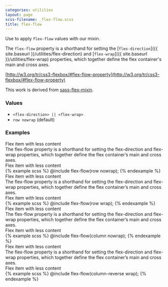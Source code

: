 ```yaml
---
categories: utilities
layout: page
scss-filename: _flex-flow.scss
title: flex-flow
---
```

Use to apply `flex-flow` values with our mixin.

The `flex-flow` property is a shorthand for setting the [`flex-direction`]({{ site.baseurl }}/utilities/flex-direction) and [`flex-wrap`]({{ site.baseurl }}/utilities/flex-wrap) properties, which together define the flex container's main and cross axes.

[http://w3.org/tr/css3-flexbox/#flex-flow-property](http://w3.org/tr/css3-flexbox/#flex-flow-property)

This work is derived from [sass-flex-mixin](https://github.com/mastastealth/sass-flex-mixin).

### Values
* `<flex-direction> || <flex-wrap>`
* `row nowrap` (default)

### Examples
<div class="DocsExample DocsExample--render--hidden">
  <div class="DocsExample-preview DocsExample-preview--flex-flow DocsExample-preview--flex-flow1">
    <div class="DocsExample-preview-child">
      <div class="DocsExampleFlexContainer">
        <div class="u-background-color--gray-15">Flex item with less content</div>
        <div class="u-background-color--gray-13">The flex-flow property is a shorthand for setting the flex-direction and flex-wrap properties, which together define the flex container’s main and cross axes.</div>
        <div class="u-background-color--gray-12">Flex item with less content</div>
      </div>
    </div>
  </div>
{% example scss %}
@include flex-flow(row nowrap);
{% endexample %}
</div>

<div class="DocsExample DocsExample--render--hidden">
  <div class="DocsExample-preview DocsExample-preview--flex-flow DocsExample-preview--flex-flow2">
    <div class="DocsExample-preview-child">
      <div class="DocsExampleFlexContainer">
        <div class="u-background-color--gray-15">Flex item with less content</div>
        <div class="u-background-color--gray-13">The flex-flow property is a shorthand for setting the flex-direction and flex-wrap properties, which together define the flex container’s main and cross axes.</div>
        <div class="u-background-color--gray-12">Flex item with less content</div>
      </div>
    </div>
  </div>
{% example scss %}
@include flex-flow(row wrap);
{% endexample %}
</div>

<div class="DocsExample DocsExample--render--hidden">
  <div class="DocsExample-preview DocsExample-preview--flex-flow DocsExample-preview--flex-flow3">
    <div class="DocsExample-preview-child">
      <div class="DocsExampleFlexContainer">
        <div class="u-background-color--gray-15">Flex item with less content</div>
        <div class="u-background-color--gray-13">The flex-flow property is a shorthand for setting the flex-direction and flex-wrap properties, which together define the flex container’s main and cross axes.</div>
        <div class="u-background-color--gray-12">Flex item with less content</div>
      </div>
    </div>
  </div>
{% example scss %}
@include flex-flow(column nowrap);
{% endexample %}
</div>

<div class="DocsExample DocsExample--render--hidden">
  <div class="DocsExample-preview DocsExample-preview--flex-flow DocsExample-preview--flex-flow4">
    <div class="DocsExample-preview-child">
      <div class="DocsExampleFlexContainer">
        <div class="u-background-color--gray-15">Flex item with less content</div>
        <div class="u-background-color--gray-13">The flex-flow property is a shorthand for setting the flex-direction and flex-wrap properties, which together define the flex container’s main and cross axes.</div>
        <div class="u-background-color--gray-12">Flex item with less content</div>
      </div>
    </div>
  </div>
{% example scss %}
@include flex-flow(column-reverse wrap);
{% endexample %}
</div>
